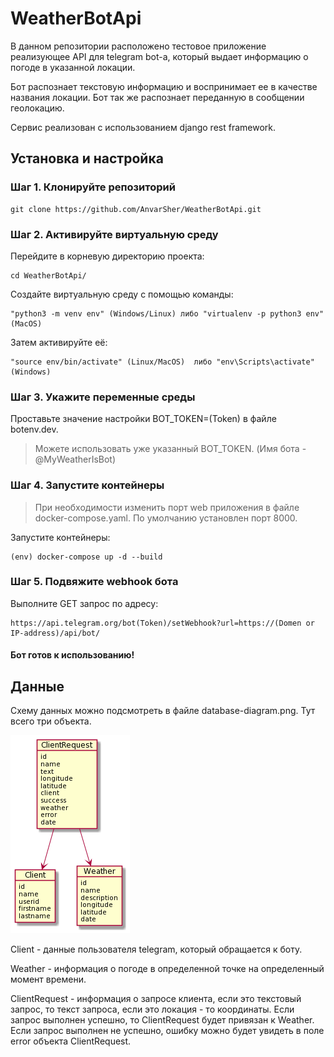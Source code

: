 # WeatherBotApi

В данном репозитории расположено тестовое приложение реализующее API для telegram bot-а,
который выдает информацию о погоде в указанной локации.

Бот распознает текстовую информацию и воспринимает ее в качестве названия локации.
Бот так же распознает переданную в сообщении геолокацию.

Сервис реализован с использованием django rest framework.

## Установка и настройка

### Шаг 1. Клонируйте репозиторий
```
git clone https://github.com/AnvarSher/WeatherBotApi.git
```

### Шаг 2. Активируйте виртуальную среду

Перейдите в корневую директорию проекта:
```
cd WeatherBotApi/
```

Создайте виртуальную среду с помощью команды: 
```
"python3 -m venv env" (Windows/Linux) либо "virtualenv -p python3 env" (MacOS)
```

Затем активируйте eё:
```
"source env/bin/activate" (Linux/MacOS)  либо "env\Scripts\activate" (Windows)
```

### Шаг 3. Укажите переменные среды

Проставьте значение настройки BOT_TOKEN=(Token) в файле botenv.dev.

> Можете использовать уже указанный BOT_TOKEN. (Имя бота - @MyWeatherIsBot)


### Шаг 4. Запустите контейнеры

> При необходимости изменить порт web приложения в файле docker-compose.yaml. По умолчанию установлен порт 8000.

Запустите контейнеры:

```
(env) docker-compose up -d --build
```

### Шаг 5. Подвяжите webhook бота

Выполните GET запрос по адресу: 
```
https://api.telegram.org/bot(Token)/setWebhook?url=https://(Domen or IP-address)/api/bot/
```

#### Бот готов к использованию!


## Данные

Cхему данных можно подсмотреть в файле database-diagram.png. Тут всего три объекта.

<img src="https://github.com/AnvarSher/WeatherBotApi/blob/main/database-diagram.png?raw=true" alt="database-diagram.png"/>

Client - данные пользователя telegram, который обращается к боту.

Weather - информация о погоде в определенной точке на определенный момент времени.

ClientRequest - информация о запросе клиента, если это текстовый запрос, то текст запроса,
если это локация - то координаты. 
Если запрос выполнен успешно, то ClientRequest будет привязан к Weather.
Если запрос выполнен не успешно, ошибку можно будет увидеть в поле error объекта ClientRequest.	